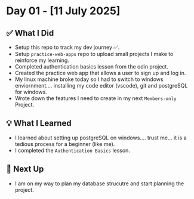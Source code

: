 # Day 01 - [11 July 2025]

## ✅ What I Did
- Setup this repo to track my dev journey ✅.
- Setup `practice-web-apps` repo to upload small projects I make to reinforce my learning.
- Completed authentication basics lesson from the odin project.
- Created the practice web app that allows a user to sign up and log in.
- My linux machine broke today so I had to switch to windows enviornment.... installing my code editor (vscode), git and postgreSQL for windows.
- Wrote down the features I need to create in my next `Members-only` Project.

## 💡 What I Learned
- I learned about setting up postgreSQL on windows.... trust me... it is a tedious process for a beginner (like me).
- I completed the `Authentication Basics` lesson.

## 🔧 Next Up
- I am on my way to plan my database strucutre and start planning the project.